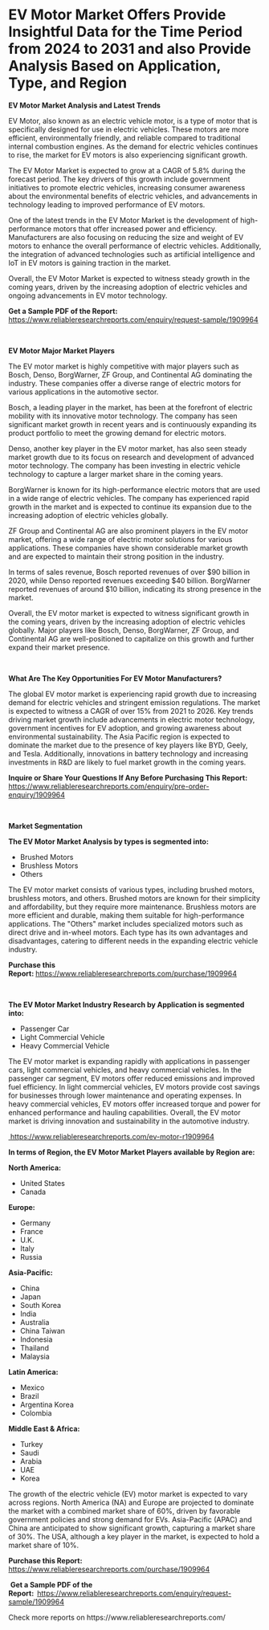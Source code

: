 <p><h1>EV Motor Market Offers Provide Insightful Data for the Time Period from 2024 to 2031 and also Provide Analysis Based on Application, Type, and Region</h1></p><p><strong>EV Motor Market Analysis and Latest Trends</strong></p>
<p><p>EV Motor, also known as an electric vehicle motor, is a type of motor that is specifically designed for use in electric vehicles. These motors are more efficient, environmentally friendly, and reliable compared to traditional internal combustion engines. As the demand for electric vehicles continues to rise, the market for EV motors is also experiencing significant growth.</p><p>The EV Motor Market is expected to grow at a CAGR of 5.8% during the forecast period. The key drivers of this growth include government initiatives to promote electric vehicles, increasing consumer awareness about the environmental benefits of electric vehicles, and advancements in technology leading to improved performance of EV motors.</p><p>One of the latest trends in the EV Motor Market is the development of high-performance motors that offer increased power and efficiency. Manufacturers are also focusing on reducing the size and weight of EV motors to enhance the overall performance of electric vehicles. Additionally, the integration of advanced technologies such as artificial intelligence and IoT in EV motors is gaining traction in the market.</p><p>Overall, the EV Motor Market is expected to witness steady growth in the coming years, driven by the increasing adoption of electric vehicles and ongoing advancements in EV motor technology.</p></p>
<p><strong>Get a Sample PDF of the Report:&nbsp;</strong> <a href="https://www.reliableresearchreports.com/enquiry/request-sample/1909964">https://www.reliableresearchreports.com/enquiry/request-sample/1909964</a></p>
<p>&nbsp;</p>
<p><strong>EV Motor Major Market Players</strong></p>
<p><p>The EV motor market is highly competitive with major players such as Bosch, Denso, BorgWarner, ZF Group, and Continental AG dominating the industry. These companies offer a diverse range of electric motors for various applications in the automotive sector.</p><p>Bosch, a leading player in the market, has been at the forefront of electric mobility with its innovative motor technology. The company has seen significant market growth in recent years and is continuously expanding its product portfolio to meet the growing demand for electric motors.</p><p>Denso, another key player in the EV motor market, has also seen steady market growth due to its focus on research and development of advanced motor technology. The company has been investing in electric vehicle technology to capture a larger market share in the coming years.</p><p>BorgWarner is known for its high-performance electric motors that are used in a wide range of electric vehicles. The company has experienced rapid growth in the market and is expected to continue its expansion due to the increasing adoption of electric vehicles globally.</p><p>ZF Group and Continental AG are also prominent players in the EV motor market, offering a wide range of electric motor solutions for various applications. These companies have shown considerable market growth and are expected to maintain their strong position in the industry.</p><p>In terms of sales revenue, Bosch reported revenues of over $90 billion in 2020, while Denso reported revenues exceeding $40 billion. BorgWarner reported revenues of around $10 billion, indicating its strong presence in the market.</p><p>Overall, the EV motor market is expected to witness significant growth in the coming years, driven by the increasing adoption of electric vehicles globally. Major players like Bosch, Denso, BorgWarner, ZF Group, and Continental AG are well-positioned to capitalize on this growth and further expand their market presence.</p></p>
<p>&nbsp;</p>
<p><strong>What Are The Key Opportunities For EV Motor Manufacturers?</strong></p>
<p><p>The global EV motor market is experiencing rapid growth due to increasing demand for electric vehicles and stringent emission regulations. The market is expected to witness a CAGR of over 15% from 2021 to 2026. Key trends driving market growth include advancements in electric motor technology, government incentives for EV adoption, and growing awareness about environmental sustainability. The Asia Pacific region is expected to dominate the market due to the presence of key players like BYD, Geely, and Tesla. Additionally, innovations in battery technology and increasing investments in R&D are likely to fuel market growth in the coming years.</p></p>
<p><strong>Inquire or Share Your Questions If Any Before Purchasing This Report:</strong> <a href="https://www.reliableresearchreports.com/enquiry/pre-order-enquiry/1909964">https://www.reliableresearchreports.com/enquiry/pre-order-enquiry/1909964</a></p>
<p>&nbsp;</p>
<p><strong>Market Segmentation</strong></p>
<p><strong>The EV Motor Market Analysis by types is segmented into:</strong></p>
<p><ul><li>Brushed Motors</li><li>Brushless Motors</li><li>Others</li></ul></p>
<p><p>The EV motor market consists of various types, including brushed motors, brushless motors, and others. Brushed motors are known for their simplicity and affordability, but they require more maintenance. Brushless motors are more efficient and durable, making them suitable for high-performance applications. The "Others" market includes specialized motors such as direct drive and in-wheel motors. Each type has its own advantages and disadvantages, catering to different needs in the expanding electric vehicle industry.</p></p>
<p><strong>Purchase this Report:&nbsp;</strong><a href="https://www.reliableresearchreports.com/purchase/1909964">https://www.reliableresearchreports.com/purchase/1909964</a></p>
<p>&nbsp;</p>
<p><strong>The EV Motor Market Industry Research by Application is segmented into:</strong></p>
<p><ul><li>Passenger Car</li><li>Light Commercial Vehicle</li><li>Heavy Commercial Vehicle</li></ul></p>
<p><p>The EV motor market is expanding rapidly with applications in passenger cars, light commercial vehicles, and heavy commercial vehicles. In the passenger car segment, EV motors offer reduced emissions and improved fuel efficiency. In light commercial vehicles, EV motors provide cost savings for businesses through lower maintenance and operating expenses. In heavy commercial vehicles, EV motors offer increased torque and power for enhanced performance and hauling capabilities. Overall, the EV motor market is driving innovation and sustainability in the automotive industry.</p></p>
<p><a href="https://www.reliableresearchreports.com/ev-motor-r1909964">&nbsp;https://www.reliableresearchreports.com/ev-motor-r1909964</a></p>
<p><strong>In terms of Region, the EV Motor Market Players available by Region are:</strong></p>
<p>
    <p> <strong> North America: </strong>
        <ul>
            <li>United States</li>
            <li>Canada</li>
        </ul>
        </p> 
    <p> <strong> Europe: </strong>
        <ul>
            <li>Germany</li>
            <li>France</li>
            <li>U.K.</li>
            <li>Italy</li>
            <li>Russia</li>
        </ul>
        </p> 
    <p> <strong> Asia-Pacific: </strong>
        <ul>
            <li>China</li>
            <li>Japan</li>
            <li>South Korea</li>
            <li>India</li>
            <li>Australia</li>
            <li>China Taiwan</li>
            <li>Indonesia</li>
            <li>Thailand</li>
            <li>Malaysia</li>
        </ul>
        </p> 
    <p> <strong> Latin America: </strong>
        <ul>
            <li>Mexico</li>
            <li>Brazil</li>
            <li>Argentina Korea</li>
            <li>Colombia</li>
        </ul>
        </p> 
    <p> <strong> Middle East & Africa: </strong>
        <ul>
            <li>Turkey</li>
            <li>Saudi</li>
            <li>Arabia</li>
            <li>UAE</li>
            <li>Korea</li>
        </ul>
    </p>
    </p>
<p><p>The growth of the electric vehicle (EV) motor market is expected to vary across regions. North America (NA) and Europe are projected to dominate the market with a combined market share of 60%, driven by favorable government policies and strong demand for EVs. Asia-Pacific (APAC) and China are anticipated to show significant growth, capturing a market share of 30%. The USA, although a key player in the market, is expected to hold a market share of 10%.</p></p>
<p><strong>Purchase this Report: </strong><a href="https://www.reliableresearchreports.com/purchase/1909964">https://www.reliableresearchreports.com/purchase/1909964</a></p>
<p>&nbsp;<strong>Get a Sample PDF of the Report:&nbsp;&nbsp;</strong><a href="https://www.reliableresearchreports.com/enquiry/request-sample/1909964">https://www.reliableresearchreports.com/enquiry/request-sample/1909964</a></p>
<p><strong></strong></p>
<p>Check more reports on https://www.reliableresearchreports.com/</p>
